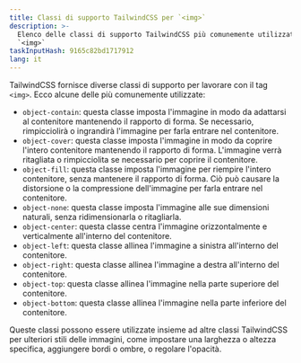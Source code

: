 ```yaml
---
title: Classi di supporto TailwindCSS per `<img>`
description: >-
  Elenco delle classi di supporto TailwindCSS più comunemente utilizzate per
  `<img>`
taskInputHash: 9165c82bd1717912
lang: it
---
```

TailwindCSS fornisce diverse classi di supporto per lavorare con il tag `<img>`. Ecco alcune delle più comunemente utilizzate:
- `object-contain`: questa classe imposta l'immagine in modo da adattarsi al contenitore mantenendo il rapporto di forma. Se necessario, rimpicciolirà o ingrandirà l'immagine per farla entrare nel contenitore.
- `object-cover`: questa classe imposta l'immagine in modo da coprire l'intero contenitore mantenendo il rapporto di forma. L'immagine verrà ritagliata o rimpicciolita se necessario per coprire il contenitore.
- `object-fill`: questa classe imposta l'immagine per riempire l'intero contenitore, senza mantenere il rapporto di forma. Ciò può causare la distorsione o la compressione dell'immagine per farla entrare nel contenitore.
- `object-none`: questa classe imposta l'immagine alle sue dimensioni naturali, senza ridimensionarla o ritagliarla.
- `object-center`: questa classe centra l'immagine orizzontalmente e verticalmente all'interno del contenitore.
- `object-left`: questa classe allinea l'immagine a sinistra all'interno del contenitore.
- `object-right`: questa classe allinea l'immagine a destra all'interno del contenitore.
- `object-top`: questa classe allinea l'immagine nella parte superiore del contenitore.
- `object-bottom`: questa classe allinea l'immagine nella parte inferiore del contenitore.

Queste classi possono essere utilizzate insieme ad altre classi TailwindCSS per ulteriori stili delle immagini, come impostare una larghezza o altezza specifica, aggiungere bordi o ombre, o regolare l'opacità.
